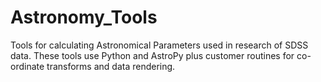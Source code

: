 # Astronomy_Tools
Tools for calculating Astronomical Parameters used in research of SDSS data. These tools use Python and AstroPy plus customer routines for co-ordinate transforms and data rendering.

